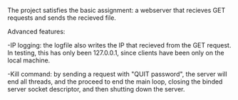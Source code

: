 The project satisfies the basic assignment: a webserver that recieves GET requests and sends the recieved file.

Advanced features:

-IP logging: the logfile also writes the IP that recieved from the GET request. In testing, this has only been 127.0.0.1, since clients have been only on the local machine.

-Kill command: by sending a request with "QUIT password", the server will end all threads, and the proceed to end the main loop, closing the binded server socket descriptor, and then shutting down the server.